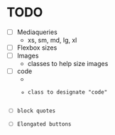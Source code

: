 # TODO

- [ ] Mediaqueries
    - xs, sm, md, lg, xl
- [ ] Flexbox sizes
- [ ] Images
    - classes to help size images
- [ ] code
    - <code />
    - class to designate "code"
- [ ] block quotes
- [ ] Elongated buttons
